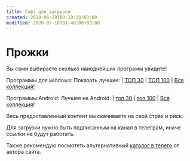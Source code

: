 ```yaml
---
title: Софт для загрузки
created: 2020-06-29T00:19:30+03:00
modified: 2020-07-16T01:48:06+03:00
---
```


# Прожки  

Вы сами выбираете сколько наиоднейших программ увидите!
  
Программы  для windows:
Показать лучшие: |  [ТОП 30](soft30.md) | [ТОП 100](soft100.md) | [Вся коллекция!](https://t.me/feelsoft)  

Программы Android:
Лучшее на Android: | [топ 30](#a30) | [топ 100](#a100) | [Вся коллекция!](https://t.me/feelsoftan)  

Весь предоставленный контент вы скачиваете на свой страх и риск.

Для загрузки нужно быть подписанным на канал в телеграм, иначе ссылки не будут работать.  

Также рекомендую посмотеть альтернативный [каталог в телеге](https://t.me/feelsoft) от автора сайта.